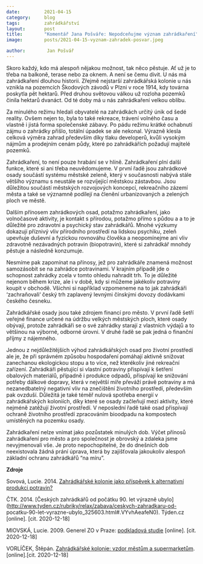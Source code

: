 ```yaml
---
date:         2021-04-15
category:     blog
tags:         zahrádkářství
layout:       post
title:        "Komentář Jana Pošváře: Nepodceňujme význam zahrádkaření"
image:        posts/2021-04-15-vyznam-zahradek-posvar.jpeg

author:        Jan Pošvář
---  
```


Skoro každý, kdo má alespoň nějakou možnost, tak něco pěstuje. Ať už je to třeba na balkoně, terase nebo za oknem. A není se čemu divit. U nás má zahrádkaření dlouhou historii. Zřejmě nejstarší zahrádkářská kolonie u nás vznikla na pozemcích Škodových závodů v Plzni v roce 1914, kdy továrna poskytla pět hektarů. Před druhou světovou válkou už rozloha pozemků činila hektarů dvanáct. Od té doby má u nás zahrádkaření velkou oblibu.

Za minulého režimu hledali obyvatelé na zahrádkách určitý únik od šedé reality. Ovšem nejen to, byla to také rekreace, trávení volného času a vlastně i jistá forma společenské zábavy. Po pádu režimu krátké ochabnutí zájmu o zahrádky přišlo, totální úpadek se ale nekonal. Výrazně klesla celková výměra zahrad především díky tlaku developerů, kvůli vysokým nájmům a prodejním cenám půdy, které po zahrádkářích požadují majitelé pozemků. 

Zahrádkaření, to není pouze hrabání se v hlíně. Zahrádkaření plní další funkce, které si ani třeba neuvědomujeme. V první řadě jsou zahrádkové osady součástí systému městské zeleně, který v současnosti nabývá stále většího významu s neustále se rozvíjející městskou zástavbou. Jsou důležitou součástí městských rozvojových koncepcí, rekreačního zázemí města a také se významně podílejí na členění urbanizovaných a zelených ploch ve městě.

Dalším přínosem zahrádkových osad, potažmo zahrádkaření, jako volnočasové aktivity, je kontakt s přírodou, potažmo přímo s půdou a a to je důležité pro zdravotní a psychický stav zahrádkářů. Mnohé výzkumy dokazují příznivý vliv přírodního prostředí na lidskou psychiku, zeleň upevňuje duševní a fyzickou rovnováhu člověka a neopomínejme ani vliv zdravotně nezávadných potravin (biopotravin), které si zahrádkář mnohdy pěstuje a následně konzumuje. 

Nesmíme pak zapomínat na přínosy, jež pro zahrádkáře znamená možnost samozásobit se na zahrádce potravinami. V krajním případě jde o schopnost zahrádky zcela v tomto ohledu nahradit trh. To je důležité nejenom během krize, ale i v době, kdy si můžeme jakékoliv potraviny koupit v obchodě. Všichni si například vzpomeneme na to jak zahrádkáři ‘zachraňovali‘ český trh zaplavený levnými čínskými dovozy dodávkami českého česneku. 

Zahrádkářské osady jsou také zdrojem financí pro město. V první řadě šetří veřejné finance určené na údržbu velkých městských ploch, které osady obývají, protože zahrádkáři se o své zahrádky starají z vlastních výdajů a to většinou na výborné, odborné úrovni. V druhé řadě se pak jedná o finanční příjmy z nájemného.

Jednou z nejdůležitějších výhod zahrádkářských osad pro životní prostředí ale je, že při správném způsobu hospodaření pomáhají aktivně snižovat zanechanou ekologickou stopu a to více, než kterékoliv jiné rekreační zařízení. Zahrádkáři pěstující si vlastní potraviny přispívají k šetření obalových materiálů, případně i produkce odpadů, přispívají ke snižování potřeby dálkové dopravy, která v největší míře převáží právě potraviny a má nezanedbatelný negativní vliv na znečištění životního prostředí, především pak ovzduší. Důležitá je také téměř nulová spotřeba energií v zahrádkářských koloniích, díky které se osady začleňují mezi aktivity, které nejméně zatěžují životní prostředí. V neposlední řadě také osad přispívají ochraně životního prostředí zpracováním bioodpadu na kompostech umístěných na pozemku osady. 

Zahrádkaření nelze vnímat jako pozůstatek minulých dob. Výčet přínosů zahrádkaření pro město a pro společnost je obrovský a zdaleka jsme nevyjmenovali vše. Je proto nepochopitelné, že do dnešních dob neexistovala žádná prání úprava, která by zajišťovala jakoukoliv alespoň základní ochranu zahrádkářů “na míru”. 

**Zdroje**

Sovová, Lucie. 2014. [Zahrádkářské kolonie jako příspěvek k alternativní produkci potravin?](https://is.muni.cz/th/nxyf2/DP_1_.pdf)

ČTK. 2014. [Českých zahrádkářů od počátku 90. let výrazně ubylo](http://www.tyden.cz/rubriky/relax/zabava/ceskych-zahradkaru-od- pocatku-90-let-vyrazne-ubylo_325603.html#.VYvhAeafeN0). Týden.cz [online]. [cit. 2020-12-18]

MIOVSKÁ, Lucie. 2009. Generel ZO v Praze: [podkladová studie](http://arnika.org/soubory/dokumenty/mesta/kauzy/Zahradky/generel_09_podklad_1_verze_PS.pdf) [online]. [cit. 2020-12-18]

VORLÍČEK, Štěpán. [Zahrádkářské kolonie: vzdor městům a supermarketům](https://www.energyglobe.cz/temata-a-novinky/zoo-praha-postavila-papirnu-kde-si-muzete-vyrobit-papir-ze-sloniho-trusu). [online].[cit. 2020-12-18]
